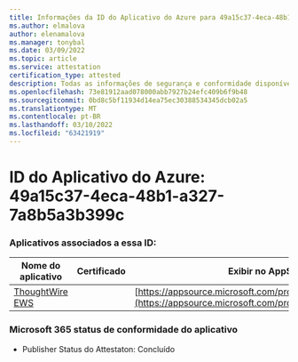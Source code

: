 ```yaml
---
title: Informações da ID do Aplicativo do Azure para 49a15c37-4eca-48b1-a327-7a8b5a3b399c
ms.author: elmalova
author: elenamalova
ms.manager: tonybal
ms.date: 03/09/2022
ms.topic: article
ms.service: attestation
certification_type: attested
description: Todas as informações de segurança e conformidade disponíveis para 49a15c37-4eca-48b1-a327-7a8b5a3b399c.
ms.openlocfilehash: 73e81912aad078000abb7927b24efc409b6f9b48
ms.sourcegitcommit: 0bd8c5bf11934d14ea75ec30388534345dcb02a5
ms.translationtype: MT
ms.contentlocale: pt-BR
ms.lasthandoff: 03/10/2022
ms.locfileid: "63421919"
---
```

# <a name="azure-app-id-49a15c37-4eca-48b1-a327-7a8b5a3b399c"></a>ID do Aplicativo do Azure: 49a15c37-4eca-48b1-a327-7a8b5a3b399c


### <a name="apps-associated-with-this-id"></a>Aplicativos associados a essa ID:
| **Nome do aplicativo** | **Certificado** | **Exibir no AppSource** |
|--------------|---------------|-----------------------|
| [ThoughtWire EWS](https://docs.microsoft.com/microsoft-365-app-certification/forward/WA200003239) |  | [https://appsource.microsoft.com/product/office/WA200003239](https://appsource.microsoft.com/product/office/WA200003239) |

### <a name="microsoft-365-app-compliance-status"></a>Microsoft 365 status de conformidade do aplicativo
- Publisher Status do Attestaton: Concluído
